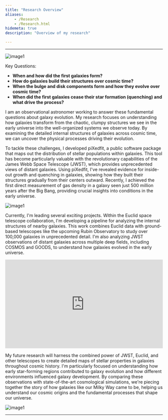 ```yaml
---
title: "Research Overview"
aliases:
    - /Research
    - /Research.html
hidemeta: true
description: "Overview of my research"

---
```


---

![image1](/univev1.png)

Key Questions:

+ **When and how did the first galaxies form?**
+ **How do galaxies build their structures over cosmic time?**
+ **When the bulge and disk components form and how they evolve over cosmic time?**
+ **When did the first galaxies cease their star formation (quenching) and what drive the process?**

I am an observational astronomer working to answer these fundamental questions about galaxy evolution. My research focuses on understanding how galaxies transform from the chaotic, clumpy structures we see in the early universe into the well-organized systems we observe today. By examining the detailed internal structures of galaxies across cosmic time, we can uncover the physical processes driving their evolution.

To tackle these challenges, I developed piXedfit, a public software package that maps out the distribution of stellar populations within galaxies. This tool has become particularly valuable with the revolutionary capabilities of the James Webb Space Telescope (JWST), which provides unprecedented views of distant galaxies. Using piXedfit, I've revealed evidence for inside-out growth and quenching in galaxies, showing how they built their structures gradually from their centers outward. Recently, I achieved the first direct measurement of gas density in a galaxy seen just 500 million years after the Big Bang, providing crucial insights into conditions in the early universe.

![image1](/galev1.png)

Currently, I'm leading several exciting projects. Within the Euclid space telescope collaboration, I'm developing a pipeline for analyzing the internal structures of nearby galaxies. This work combines Euclid data with ground-based telescopes like the upcoming Rubin Observatory to study over 100,000 galaxies in unprecedented detail. I'm also analyzing JWST observations of distant galaxies across multiple deep fields, including COSMOS and GOODS, to understand how galaxies evolved in the early universe.

<div style="position: relative; width: 100%; padding-bottom: 56.25%">
<iframe src="https://www.youtube.com/embed/RH7S_ajUniM?si=fh9-pX_C4Wo4Amly" title="YouTube video player" 
        title="IllustrisTNG Galaxy formation simulation" frameborder="0" allowfullscreen
        allow="accelerometer; autoplay; clipboard-write; encrypted-media; gyroscope; picture-in-picture" 
        style="position: absolute; width: 100%; height: 100%;">
</iframe>
</div>

My future research will harness the combined power of JWST, Euclid, and other telescopes to create detailed maps of stellar properties in galaxies throughout cosmic history. I'm particularly focused on understanding how early star-forming regions contributed to galaxy evolution and how different environments influenced galaxy development. By comparing these observations with state-of-the-art cosmological simulations, we're piecing together the story of how galaxies like our Milky Way came to be, helping us understand our cosmic origins and the fundamental processes that shape our universe.

![image1](/maps1.png)

---
